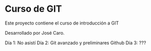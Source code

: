 # Curso de GIT

Este proyecto contiene el curso de introducción a GIT

Desarrollado por José Caro.

Día 1: No asistí
Día 2: Git avanzado y preliminares Github
Día 3: ???
